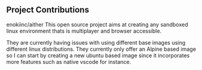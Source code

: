 ## Project Contributions

enokiinc/aither
This open source project aims at creating any sandboxed linux environment thats is multiplayer and browser accessible. 

They are currently having issues with using different base images using different linux distributions. They currently only offer an Alpine based image so I can start by creating a new ubuntu based image since it incorporates more features such as native vscode for instance. 
